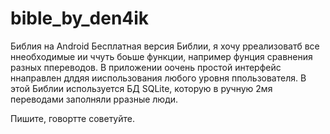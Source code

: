 bible_by_den4ik
===============

Библия на Android
Бесплатная версия Библии, я хочу рреализоватб все ннеобходимые ии ччуть боьше функции, например фунция сравнения разных ппереводов.
В приложении оочень простой интерфейс ннаправлен длдяя ииспользования любого уровня ппользователя.
В этой Библии используется БД SQLite, которую в ручную 2мя переводами заполняли рразные люди.

Пишите, говортте советуйте.
